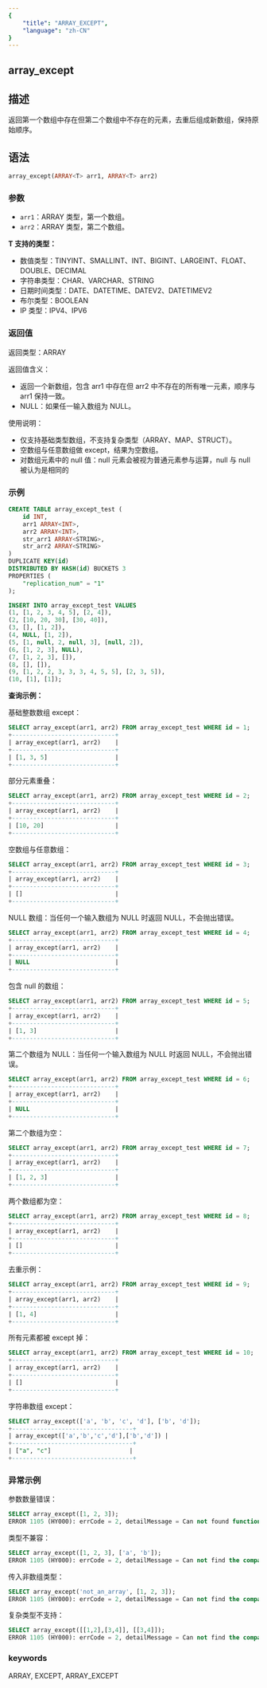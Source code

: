 ```yaml
---
{
    "title": "ARRAY_EXCEPT",
    "language": "zh-CN"
}
---
```


## array_except

<version since="2.0.0">

</version>

## 描述

返回第一个数组中存在但第二个数组中不存在的元素，去重后组成新数组，保持原始顺序。

## 语法

```sql
array_except(ARRAY<T> arr1, ARRAY<T> arr2)
```

### 参数

- `arr1`：ARRAY<T> 类型，第一个数组。
- `arr2`：ARRAY<T> 类型，第二个数组。

**T 支持的类型：**
- 数值类型：TINYINT、SMALLINT、INT、BIGINT、LARGEINT、FLOAT、DOUBLE、DECIMAL
- 字符串类型：CHAR、VARCHAR、STRING
- 日期时间类型：DATE、DATETIME、DATEV2、DATETIMEV2
- 布尔类型：BOOLEAN
- IP 类型：IPV4、IPV6

### 返回值

返回类型：ARRAY<T>

返回值含义：
- 返回一个新数组，包含 arr1 中存在但 arr2 中不存在的所有唯一元素，顺序与 arr1 保持一致。
- NULL：如果任一输入数组为 NULL。

使用说明：
- 仅支持基础类型数组，不支持复杂类型（ARRAY、MAP、STRUCT）。
- 空数组与任意数组做 except，结果为空数组。
- 对数组元素中的 null 值：null 元素会被视为普通元素参与运算，null 与 null 被认为是相同的

### 示例

```sql
CREATE TABLE array_except_test (
    id INT,
    arr1 ARRAY<INT>,
    arr2 ARRAY<INT>,
    str_arr1 ARRAY<STRING>,
    str_arr2 ARRAY<STRING>
)
DUPLICATE KEY(id)
DISTRIBUTED BY HASH(id) BUCKETS 3
PROPERTIES (
    "replication_num" = "1"
);

INSERT INTO array_except_test VALUES
(1, [1, 2, 3, 4, 5], [2, 4]),
(2, [10, 20, 30], [30, 40]),
(3, [], [1, 2]),
(4, NULL, [1, 2]),
(5, [1, null, 2, null, 3], [null, 2]),
(6, [1, 2, 3], NULL),
(7, [1, 2, 3], []),
(8, [], []),
(9, [1, 2, 2, 3, 3, 3, 4, 5, 5], [2, 3, 5]),
(10, [1], [1]);
```

**查询示例：**

基础整数数组 except：
```sql
SELECT array_except(arr1, arr2) FROM array_except_test WHERE id = 1;
+-----------------------------+
| array_except(arr1, arr2)    |
+-----------------------------+
| [1, 3, 5]                   |
+-----------------------------+
```

部分元素重叠：
```sql
SELECT array_except(arr1, arr2) FROM array_except_test WHERE id = 2;
+-----------------------------+
| array_except(arr1, arr2)    |
+-----------------------------+
| [10, 20]                    |
+-----------------------------+
```

空数组与任意数组：
```sql
SELECT array_except(arr1, arr2) FROM array_except_test WHERE id = 3;
+-----------------------------+
| array_except(arr1, arr2)    |
+-----------------------------+
| []                          |
+-----------------------------+
```

NULL 数组：当任何一个输入数组为 NULL 时返回 NULL，不会抛出错误。
```sql
SELECT array_except(arr1, arr2) FROM array_except_test WHERE id = 4;
+-----------------------------+
| array_except(arr1, arr2)    |
+-----------------------------+
| NULL                        |
+-----------------------------+
```

包含 null 的数组：
```sql
SELECT array_except(arr1, arr2) FROM array_except_test WHERE id = 5;
+-----------------------------+
| array_except(arr1, arr2)    |
+-----------------------------+
| [1, 3]                      |
+-----------------------------+
```

第二个数组为 NULL：当任何一个输入数组为 NULL 时返回 NULL，不会抛出错误。
```sql
SELECT array_except(arr1, arr2) FROM array_except_test WHERE id = 6;
+-----------------------------+
| array_except(arr1, arr2)    |
+-----------------------------+
| NULL                        |
+-----------------------------+
```

第二个数组为空：
```sql
SELECT array_except(arr1, arr2) FROM array_except_test WHERE id = 7;
+-----------------------------+
| array_except(arr1, arr2)    |
+-----------------------------+
| [1, 2, 3]                   |
+-----------------------------+
```

两个数组都为空：
```sql
SELECT array_except(arr1, arr2) FROM array_except_test WHERE id = 8;
+-----------------------------+
| array_except(arr1, arr2)    |
+-----------------------------+
| []                          |
+-----------------------------+
```

去重示例：
```sql
SELECT array_except(arr1, arr2) FROM array_except_test WHERE id = 9;
+-----------------------------+
| array_except(arr1, arr2)    |
+-----------------------------+
| [1, 4]                      |
+-----------------------------+
```

所有元素都被 except 掉：
```sql
SELECT array_except(arr1, arr2) FROM array_except_test WHERE id = 10;
+-----------------------------+
| array_except(arr1, arr2)    |
+-----------------------------+
| []                          |
+-----------------------------+
```

字符串数组 except：
```sql
SELECT array_except(['a', 'b', 'c', 'd'], ['b', 'd']);
+----------------------------------+
| array_except(['a','b','c','d'],['b','d']) |
+----------------------------------+
| ["a", "c"]                      |
+----------------------------------+
```

### 异常示例

参数数量错误：
```sql
SELECT array_except([1, 2, 3]);
ERROR 1105 (HY000): errCode = 2, detailMessage = Can not found function 'array_except' which has 1 arity. Candidate functions are: [array_except(Expression, Expression)]
```

类型不兼容：
```sql
SELECT array_except([1, 2, 3], ['a', 'b']);
ERROR 1105 (HY000): errCode = 2, detailMessage = Can not find the compatibility function signature: array_except(ARRAY<INT>, ARRAY<VARCHAR(1)>)
```

传入非数组类型：
```sql
SELECT array_except('not_an_array', [1, 2, 3]);
ERROR 1105 (HY000): errCode = 2, detailMessage = Can not find the compatibility function signature: array_except(VARCHAR(12), ARRAY<INT>)
```

复杂类型不支持：
```sql
SELECT array_except([[1,2],[3,4]], [[3,4]]);
ERROR 1105 (HY000): errCode = 2, detailMessage = Can not find the compatibility function signature: array_except(ARRAY<ARRAY<INT>>, ARRAY<ARRAY<INT>>)
```

### keywords

ARRAY, EXCEPT, ARRAY_EXCEPT 